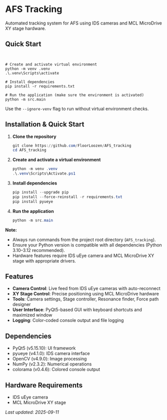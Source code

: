# AFS Tracking

Automated tracking system for AFS using IDS cameras and MCL MicroDrive XY stage hardware.

## Quick Start

```


# Create and activate virtual environment
python -m venv .venv
.\.venv\Scripts\activate

# Install dependencies
pip install -r requirements.txt

# Run the application (make sure the environment is activated)
python -m src.main

```

Use the `--ignore-venv` flag to run without virtual environment checks.

## Installation & Quick Start

1. **Clone the repository**
	```powershell
	git clone https://github.com/FloorLoozen/AFS_tracking
	cd AFS_tracking
	```

2. **Create and activate a virtual environment**
	```powershell
	python -m venv .venv
	.\.venv\Scripts\Activate.ps1
	```

3. **Install dependencies**
	```powershell
	pip install --upgrade pip
	pip install --force-reinstall -r requirements.txt
	pip install pyueye
	```

4. **Run the application**
	```powershell
	python -m src.main
	```

**Note:**
- Always run commands from the project root directory (`AFS_tracking`).
- Ensure your Python version is compatible with all dependencies (Python 3.10–3.12 recommended).
- Hardware features require IDS uEye camera and MCL MicroDrive XY stage with appropriate drivers.

## Features

- **Camera Control**: Live feed from IDS uEye cameras with auto-reconnect
- **XY Stage Control**: Precise positioning using MCL MicroDrive hardware
- **Tools**: Camera settings, Stage controller, Resonance finder, Force path designer
- **User Interface**: PyQt5-based GUI with keyboard shortcuts and maximized window
- **Logging**: Color-coded console output and file logging

## Dependencies

- PyQt5 (v5.15.10): UI framework
- pyueye (v4.1.0): IDS camera interface
- OpenCV (v4.9.0): Image processing
- NumPy (v2.3.2): Numerical operations
- colorama (v0.4.6): Colored console output

## Hardware Requirements

- IDS uEye camera
- MCL MicroDrive XY stage

_Last updated: 2025-09-11_


